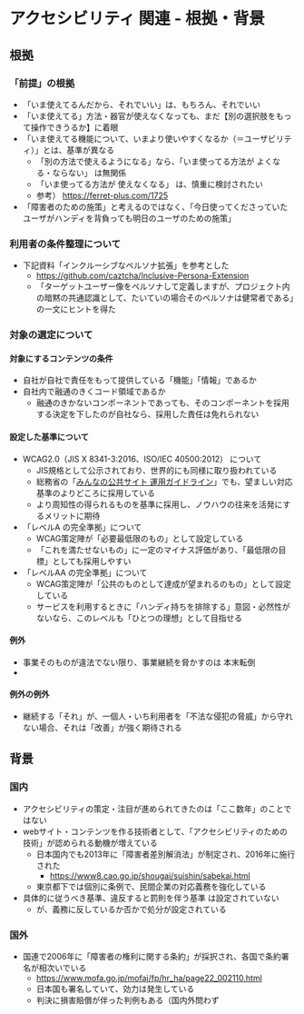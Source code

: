# アクセシビリティ 関連 - 根拠・背景

## 根拠

### 「前提」の根拠

* 「いま使えてるんだから、それでいい」は、もちろん、それでいい
* 「いま使えてる」方法・器官が使えなくなっても、まだ【別の選択肢をもって操作できうるか】に着眼
* 「いま使えてる機能について、いまより使いやすくなるか（＝ユーザビリティ）」とは、基準が異なる
  * 「別の方法で使えるようになる」なら、「いま使ってる方法が よくなる・ならない」 は無関係
  * 「いま使ってる方法が 使えなくなる」 は、慎重に検討されたい
  * 参考） https://ferret-plus.com/1725
* 「障害者のための施策」と考えるのではなく、「今日使ってくださっていたユーザがハンディを背負っても明日のユーザのための施策」

### 利用者の条件整理について

* 下記資料「インクルーシブなペルソナ拡張」を参考とした
  * https://github.com/caztcha/Inclusive-Persona-Extension
  * 「ターゲットユーザー像をペルソナして定義しますが、プロジェクト内の暗黙の共通認識として、たいていの場合そのペルソナは健常者である」の一文にヒントを得た

### 対象の選定について

#### 対象にするコンテンツの条件

* 自社が自社で責任をもって提供している「機能」「情報」であるか
* 自社内で融通のきくコード領域であるか
  * 融通のきかないコンポーネントであっても、そのコンポーネントを採用する決定を下したのが自社なら、採用した責任は免れられない

#### 設定した基準について

* WCAG2.0（JIS X 8341-3:2016、ISO/IEC 40500:2012） について
  * JIS規格として公示されており、世界的にも同様に取り扱われている
  * 総務省の「[みんなの公共サイト 運用ガイドライン](http://www.soumu.go.jp/main_content/000439213.pdf)」でも、望ましい対応基準のよりどころに採用している
  * より周知性の得られるものを基準に採用し、ノウハウの往来を活発にするメリットに期待
* 「レベルA の完全準拠」について
  * WCAG策定陣が「必要最低限のもの」として設定している
  * 「これを満たせないもの」に一定のマイナス評価があり、「最低限の目標」としても採用しやすい
* 「レベルAA の完全準拠」について
  * WCAG策定陣が「公共のものとして達成が望まれるのもの」として設定している
  * サービスを利用するときに「ハンディ持ちを排除する」意図・必然性がないなら、このレベルも「ひとつの理想」として目指せる

#### 例外

* 事業そのものが違法でない限り、事業継続を脅かすのは 本末転倒
* 

#### 例外の例外

* 継続する「それ」が、一個人・いち利用者を「不法な侵犯の脅威」から守れない場合、それは「改善」が強く期待される


## 背景

### 国内

* アクセシビリティの策定・注目が進められてきたのは「ここ数年」のことではない
* webサイト・コンテンツを作る技術者として、「アクセシビリティのための技術」が認められる動機が増えている
  * 日本国内でも2013年に「障害者差別解消法」が制定され、2016年に施行された
    * https://www8.cao.go.jp/shougai/suishin/sabekai.html
  * 東京都下では個別に条例で、民間企業の対応義務を強化している
* 具体的に従うべき基準、違反すると罰則を伴う基準 は設定されていない
  * が、義務に反しているか否かで処分が設定されている

### 国外

* 国連で2006年に「障害者の権利に関する条約」が採択され、各国で条約署名が相次いでいる
  * https://www.mofa.go.jp/mofaj/fp/hr_ha/page22_002110.html
  * 日本国も署名していて、効力は発生している
  * 判決に損害賠償が伴った判例もある（国内外問わず


